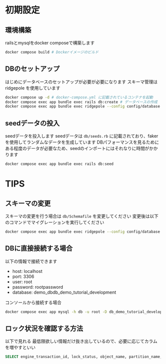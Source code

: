 # 初期設定

## 環境構築

railsとmysqlをdocker composeで構築します

```bash
docker compose build # Dockerイメージのビルド
```

## DBのセットアップ
はじめにデータベースのセットアップが必要が必要になります
スキーマ管理は ridgepole を使用しています

```bash
docker compose up -d # docker-compose.yml に記載されているコンテナを起動
docker compose exec app bundle exec rails db:create # データベースの作成
docker compose exec app bundle exec ridgepole --config config/database.yml --file db/Schemafile --apply # マイグレーションの実行
```

## seedデータの投入
seedデータを投入します
seedデータは `db/seeds.rb` に記載されており、fakerを使用してランダムなデータを生成しています
DBパフォーマンスを見るためにある程度のデータが必要なため、seedのインポートにはそれなりに時間がかかります

```bash
docker compose exec app bundle exec rails db:seed
```

# TIPS
## スキーマの変更
スキーマの変更を行う場合は `db/Schemafile` を変更してください
変更後は以下のコマンドでマイグレーションを実行してください

```bash
docker compose exec app bundle exec ridgepole --config config/database.yml --file db/Schemafile --apply
```

## DBに直接接続する場合

以下の情報で接続できます

- host: localhost
- port: 3306
- user: root
- password: rootpassword
- database: demo_dbdb_demo_tutorial_development

コンソールから接続する場合

```bash
docker compose exec app mysql -h db -u root -D db_demo_tutorial_development -p
```

## ロック状況を確認する方法
以下で見れる
最低限欲しい情報だけ抜き出しているので、必要に応じてカラムを増やすといい
```sql
SELECT engine_transaction_id, lock_status, object_name, partition_name, index_name, lock_mode, lock_type, lock_data FROM performance_schema.data_locks;
```